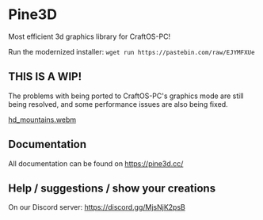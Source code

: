 # Pine3D
Most efficient 3d graphics library for CraftOS-PC!

Run the modernized installer: `wget run https://pastebin.com/raw/EJYMFXUe`

## THIS IS A WIP!
The problems with being ported to CraftOS-PC's graphics mode are still being resolved, and some performance issues are also being fixed.

[hd_mountains.webm](https://github.com/user-attachments/assets/cf037c18-a157-4a59-8b6f-fc136139e12e)

## Documentation
All documentation can be found on https://pine3d.cc/

## Help / suggestions / show your creations
On our Discord server: https://discord.gg/MjsNjK2psB
